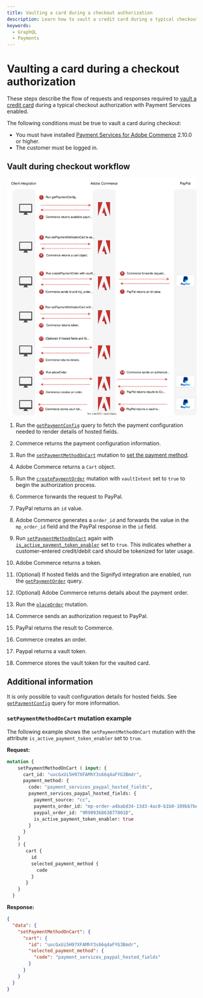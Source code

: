 ```yaml
---
title: Vaulting a card during a checkout authorization
description: Learn how to vault a credit card during a typical checkout authorization.
keywords:
  - GraphQL
  - Payments
---
```


# Vaulting a card during a checkout authorization

These steps describe the flow of requests and responses required to [vault a credit card](https://experienceleague.adobe.com/en/docs/commerce-merchant-services/payment-services/payments-checkout/vaulting#vaulting-a-payment-method-during-checkout) during a typical checkout authorization with Payment Services enabled.

The following conditions must be true to vault a card during checkout:

* You must have installed [Payment Services for Adobe Commerce](https://commercemarketplace.adobe.com/magento-payment-services.html) 2.10.0 or higher.
* The customer must be logged in.

## Vault during checkout workflow

![Payment Services sequence diagram](../../../_images/graphql/payment-services-vault-with-purchase.svg)

1. Run the [`getPaymentConfig`](../../payment-services-extension/queries/get-payment-config.md) query to fetch the payment configuration needed to render details of hosted fields.

1. Commerce returns the payment configuration information.

1. Run the [`setPaymentMethodOnCart`](../../schema/cart/mutations/set-payment-method.md) mutation to [set the payment method](../../tutorials/checkout/set-payment-method.md).

1. Adobe Commerce returns a `Cart` object.

1. Run the [`createPaymentOrder`](../../payment-services-extension/mutations/create-payment-order.md) mutation with `vaultIntent` set to `true` to begin the authorization process.

1. Commerce forwards the request to PayPal.

1. PayPal returns an `id` value.

1. Adobe Commerce generates a `order_id` and forwards the value in the `mp_order_id` field and the PayPal response in the `id` field.

1. Run [`setPaymentMethodOnCart`](../../schema/cart/mutations/set-payment-method.md) again with [`is_active_payment_token_enabler`](https://developer.adobe.com/commerce/webapi/graphql/payment-services-extension/workflows/checkout/#setpaymentmethodoncartinput-object) set to `true`. This indicates whether a customer-entered credit/debit card should be tokenized for later usage.

1. Adobe Commerce returns a token.

1. (Optional) If hosted fields and the Signifyd integration are enabled, run the [`getPaymentOrder`](../../payment-services-extension/queries/get-payment-order.md) query.

1. (Optional) Adobe Commerce returns details about the payment order.

1. Run the [`placeOrder`](../../schema/cart/mutations/place-order.md) mutation.

1. Commerce sends an authorization request to PayPal.

1. PayPal returns the result to Commerce.

1. Commerce creates an order.

1. Paypal returns a vault token.

1. Commerce stores the vault token for the vaulted card.

## Additional information

It is only possible to vault configuration details for hosted fields. See [`getPaymentConfig`](../../payment-services-extension/queries/get-payment-config.md) query for more information.

### `setPaymentMethodOnCart` mutation example

The following example shows the `setPaymentMethodOnCart` mutation with the attribute `is_active_payment_token_enabler` set to `true`.

**Request:**

```graphql
mutation {
    setPaymentMethodOnCart ( input: {
      cart_id: "uocGxUi5H97XFAMhY3s66q4aFYG3Bmdr",
      payment_method: {
        code: "payment_services_paypal_hosted_fields",
        payment_services_paypal_hosted_fields: {
          payment_source: "cc",
          payments_order_id: "mp-order-a4babd34-13d3-4ac0-b1b0-109bb7be1574",
          paypal_order_id: "9R90936863877801D",
          is_active_payment_token_enabler: true
        }
      }
    }
    ) {
       cart {
         id
         selected_payment_method {
           code
         }
       }
    }
  } 
```

**Response:**

```json
{
  "data": {
    "setPaymentMethodOnCart": {
      "cart": {
        "id": "uocGxUi5H97XFAMhY3s66q4aFYG3Bmdr",
        "selected_payment_method": {
          "code": "payment_services_paypal_hosted_fields"
        }
      }
    }
  }
}
```

